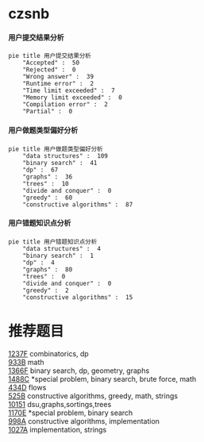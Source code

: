 # czsnb

<!-- tabs:start -->



#### **用户提交结果分析**

```mermaid
pie title 用户提交结果分析
    "Accepted" :  50
    "Rejected" :  0
    "Wrong answer" :  39
    "Runtime error" :  2
    "Time limit exceeded" :  7
    "Memory limit exceeded" :  0
    "Compilation error" :  2
    "Partial" :  0
```

#### **用户做题类型偏好分析**

```mermaid
pie title 用户做题类型偏好分析
    "data structures" :  109
    "binary search" :  41
    "dp" :  67
    "graphs" :  36
    "trees" :  10
    "divide and conquer" :  0
    "greedy" :  60
    "constructive algorithms" :  87
```
#### **用户错题知识点分析**

```mermaid
pie title 用户错题知识点分析
    "data structures" :  4
    "binary search" :  1
    "dp" :  4
    "graphs" :  80
    "trees" :  0
    "divide and conquer" :  0
    "greedy" :  2
    "constructive algorithms" :  15
```



<!-- tabs:end -->
# 推荐题目
[1237F](https://codeforces.com/contest/1237/problem/F)		combinatorics,
                        dp		  
[933B](https://codeforces.com/contest/933/problem/B)		math		  
[1366F](https://codeforces.com/contest/1366/problem/F)		binary search,
                        dp,
                        geometry,
                        graphs		  
[1488C](https://codeforces.com/contest/1488/problem/C)		*special problem,
                        binary search,
                        brute force,
                        math		  
[434D](https://codeforces.com/contest/434/problem/D)		flows		  
[525B](https://codeforces.com/contest/525/problem/B)		constructive algorithms,
                        greedy,
                        math,
                        strings		  
[10151](https://codeforces.com/contest/1015/problem/1)		dsu,graphs,sortings,trees		  
[1170E](https://codeforces.com/contest/1170/problem/E)		*special problem,
                        binary search		  
[998A](https://codeforces.com/contest/998/problem/A)		constructive algorithms,
                        implementation		  
[1027A](https://codeforces.com/contest/1027/problem/A)		implementation,
                        strings		  
